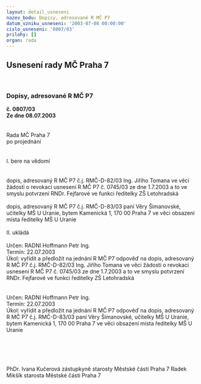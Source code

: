 ```yaml
---
layout: detail_usneseni
nazev_bodu: Dopisy, adresované R MČ P7
datum_vzniku_usneseni: '2003-07-08 00:00:00'
cislo_usneseni: '0807/03'
prilohy: []
organ: rada
---
```

<div id="ucUsn_pList" class="usn">
	<span><h2>Usnesení rady MČ Praha 7 </h2>
<br></span><div class="standBody">
<span><h3>Dopisy, adresované R MČ P7</h3></span><div class="center">
		<strong>č. 0807/03</strong><br>
	</div>
<div class="center">
		<strong>Ze dne 08.07.2003</strong><br><br>
	</div>
<br>Rada MČ Praha 7<br>po projednání<br><br><br>I.	bere na vědomí<br><br> <br>dopis, adresovaný R MČ P7 č.j. RMČ-D-82/03 Ing. Jiřího Tomana ve věci žádosti o revokaci usnesení R MČ P7 č. 0745/03 ze dne 1.7.2003 a to ve smyslu potvrzení RNDr. Fejfarové ve funkci ředitelky ZŠ Letohradská<br><br>dopis, adresovaný R MČ P7 č.j. RMČ-D-83/03 paní Věry Šimanovské, učitelky MŠ U Uranie, bytem Kamenická 1, 170 00  Praha 7 ve věci obsazení místa ředitelky MŠ U Uranie<br><br>II.	ukládá <br><br>Určen:	RADNI Hoffmann Petr Ing.<br>Termín: 22.07.2003<br>Úkol:	vyřídit a předložit na jednání R MČ P7 odpověď na dopis, adresovaný R MČ P7 č.j. RMČ-D-82/03 Ing. Jiřího Tomana ve věci žádosti o revokaci usnesení R MČ P7 č. 0745/03 ze dne 1.7.2003 a to ve smyslu potvrzení RNDr. Fejfarové ve funkci ředitelky ZŠ Letohradská<br> <br><br>Určen:	RADNI Hoffmann Petr Ing.<br>Termín: 22.07.2003<br>Úkol:	vyřídit a předložit na jednání R MČ P7 odpověď na dopis, adresovaný R MČ P7 č.j. RMČ-D-83/03 paní Věry Šimanovské, učitelky MŠ U Uranie, bytem Kamenická 1, 170 00  Praha 7 ve věci obsazení místa ředitelky MŠ U Uranie<br> <br><br><br><br>	<br>PhDr. Ivana Kučerová zástupkyně starosty Městské části Praha 7	 Radek Mikšík starosta Městské části Praha 7<br>	<br><br>
</div>
</div>